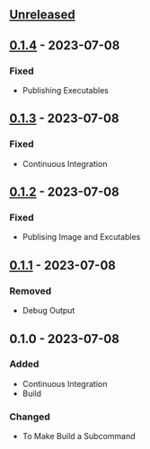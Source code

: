 <a name="unreleased"></a>
## [Unreleased]


<a name="0.1.4"></a>
## [0.1.4] - 2023-07-08
### Fixed
- Publishing Executables


<a name="0.1.3"></a>
## [0.1.3] - 2023-07-08
### Fixed
- Continuous Integration


<a name="0.1.2"></a>
## [0.1.2] - 2023-07-08
### Fixed
- Publising Image and Excutables


<a name="0.1.1"></a>
## [0.1.1] - 2023-07-08
### Removed
- Debug Output


<a name="0.1.0"></a>
## 0.1.0 - 2023-07-08
### Added
- Continuous Integration
- Build

### Changed
- To Make Build a Subcommand


[Unreleased]: https://github.com/kohirens/go-get-latest/compare/0.1.4...HEAD
[0.1.4]: https://github.com/kohirens/go-get-latest/compare/0.1.3...0.1.4
[0.1.3]: https://github.com/kohirens/go-get-latest/compare/0.1.2...0.1.3
[0.1.2]: https://github.com/kohirens/go-get-latest/compare/0.1.1...0.1.2
[0.1.1]: https://github.com/kohirens/go-get-latest/compare/0.1.0...0.1.1
